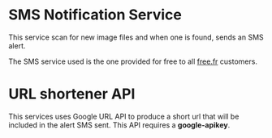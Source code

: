 # SMS Notification Service

This service scan for new image files and when one is found, sends an SMS alert.

The SMS service used is the one provided for free to all [free.fr](http://www.free.fr) customers.

# URL shortener API

This services uses Google URL API to produce a short url that will be included in the alert SMS sent.
This API requires a **google-apikey**.
